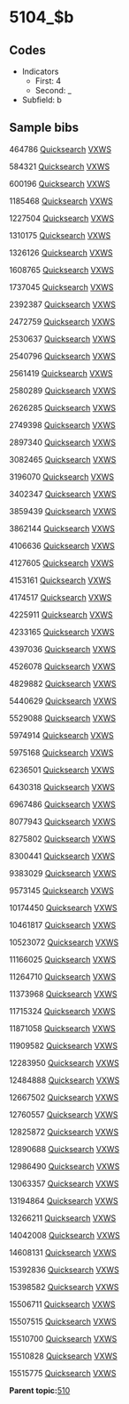 # 5104\_$b

## Codes

-   Indicators
    -   First: 4
    -   Second: \_
-   Subfield: b

## Sample bibs

464786 [Quicksearch](https://search.library.yale.edu/catalog/464786) [VXWS](http://prodorbis.library.yale.edu:7014/vxws/GetHoldingsService?bibId=464786)

584321 [Quicksearch](https://search.library.yale.edu/catalog/584321) [VXWS](http://prodorbis.library.yale.edu:7014/vxws/GetHoldingsService?bibId=584321)

600196 [Quicksearch](https://search.library.yale.edu/catalog/600196) [VXWS](http://prodorbis.library.yale.edu:7014/vxws/GetHoldingsService?bibId=600196)

1185468 [Quicksearch](https://search.library.yale.edu/catalog/1185468) [VXWS](http://prodorbis.library.yale.edu:7014/vxws/GetHoldingsService?bibId=1185468)

1227504 [Quicksearch](https://search.library.yale.edu/catalog/1227504) [VXWS](http://prodorbis.library.yale.edu:7014/vxws/GetHoldingsService?bibId=1227504)

1310175 [Quicksearch](https://search.library.yale.edu/catalog/1310175) [VXWS](http://prodorbis.library.yale.edu:7014/vxws/GetHoldingsService?bibId=1310175)

1326126 [Quicksearch](https://search.library.yale.edu/catalog/1326126) [VXWS](http://prodorbis.library.yale.edu:7014/vxws/GetHoldingsService?bibId=1326126)

1608765 [Quicksearch](https://search.library.yale.edu/catalog/1608765) [VXWS](http://prodorbis.library.yale.edu:7014/vxws/GetHoldingsService?bibId=1608765)

1737045 [Quicksearch](https://search.library.yale.edu/catalog/1737045) [VXWS](http://prodorbis.library.yale.edu:7014/vxws/GetHoldingsService?bibId=1737045)

2392387 [Quicksearch](https://search.library.yale.edu/catalog/2392387) [VXWS](http://prodorbis.library.yale.edu:7014/vxws/GetHoldingsService?bibId=2392387)

2472759 [Quicksearch](https://search.library.yale.edu/catalog/2472759) [VXWS](http://prodorbis.library.yale.edu:7014/vxws/GetHoldingsService?bibId=2472759)

2530637 [Quicksearch](https://search.library.yale.edu/catalog/2530637) [VXWS](http://prodorbis.library.yale.edu:7014/vxws/GetHoldingsService?bibId=2530637)

2540796 [Quicksearch](https://search.library.yale.edu/catalog/2540796) [VXWS](http://prodorbis.library.yale.edu:7014/vxws/GetHoldingsService?bibId=2540796)

2561419 [Quicksearch](https://search.library.yale.edu/catalog/2561419) [VXWS](http://prodorbis.library.yale.edu:7014/vxws/GetHoldingsService?bibId=2561419)

2580289 [Quicksearch](https://search.library.yale.edu/catalog/2580289) [VXWS](http://prodorbis.library.yale.edu:7014/vxws/GetHoldingsService?bibId=2580289)

2626285 [Quicksearch](https://search.library.yale.edu/catalog/2626285) [VXWS](http://prodorbis.library.yale.edu:7014/vxws/GetHoldingsService?bibId=2626285)

2749398 [Quicksearch](https://search.library.yale.edu/catalog/2749398) [VXWS](http://prodorbis.library.yale.edu:7014/vxws/GetHoldingsService?bibId=2749398)

2897340 [Quicksearch](https://search.library.yale.edu/catalog/2897340) [VXWS](http://prodorbis.library.yale.edu:7014/vxws/GetHoldingsService?bibId=2897340)

3082465 [Quicksearch](https://search.library.yale.edu/catalog/3082465) [VXWS](http://prodorbis.library.yale.edu:7014/vxws/GetHoldingsService?bibId=3082465)

3196070 [Quicksearch](https://search.library.yale.edu/catalog/3196070) [VXWS](http://prodorbis.library.yale.edu:7014/vxws/GetHoldingsService?bibId=3196070)

3402347 [Quicksearch](https://search.library.yale.edu/catalog/3402347) [VXWS](http://prodorbis.library.yale.edu:7014/vxws/GetHoldingsService?bibId=3402347)

3859439 [Quicksearch](https://search.library.yale.edu/catalog/3859439) [VXWS](http://prodorbis.library.yale.edu:7014/vxws/GetHoldingsService?bibId=3859439)

3862144 [Quicksearch](https://search.library.yale.edu/catalog/3862144) [VXWS](http://prodorbis.library.yale.edu:7014/vxws/GetHoldingsService?bibId=3862144)

4106636 [Quicksearch](https://search.library.yale.edu/catalog/4106636) [VXWS](http://prodorbis.library.yale.edu:7014/vxws/GetHoldingsService?bibId=4106636)

4127605 [Quicksearch](https://search.library.yale.edu/catalog/4127605) [VXWS](http://prodorbis.library.yale.edu:7014/vxws/GetHoldingsService?bibId=4127605)

4153161 [Quicksearch](https://search.library.yale.edu/catalog/4153161) [VXWS](http://prodorbis.library.yale.edu:7014/vxws/GetHoldingsService?bibId=4153161)

4174517 [Quicksearch](https://search.library.yale.edu/catalog/4174517) [VXWS](http://prodorbis.library.yale.edu:7014/vxws/GetHoldingsService?bibId=4174517)

4225911 [Quicksearch](https://search.library.yale.edu/catalog/4225911) [VXWS](http://prodorbis.library.yale.edu:7014/vxws/GetHoldingsService?bibId=4225911)

4233165 [Quicksearch](https://search.library.yale.edu/catalog/4233165) [VXWS](http://prodorbis.library.yale.edu:7014/vxws/GetHoldingsService?bibId=4233165)

4397036 [Quicksearch](https://search.library.yale.edu/catalog/4397036) [VXWS](http://prodorbis.library.yale.edu:7014/vxws/GetHoldingsService?bibId=4397036)

4526078 [Quicksearch](https://search.library.yale.edu/catalog/4526078) [VXWS](http://prodorbis.library.yale.edu:7014/vxws/GetHoldingsService?bibId=4526078)

4829882 [Quicksearch](https://search.library.yale.edu/catalog/4829882) [VXWS](http://prodorbis.library.yale.edu:7014/vxws/GetHoldingsService?bibId=4829882)

5440629 [Quicksearch](https://search.library.yale.edu/catalog/5440629) [VXWS](http://prodorbis.library.yale.edu:7014/vxws/GetHoldingsService?bibId=5440629)

5529088 [Quicksearch](https://search.library.yale.edu/catalog/5529088) [VXWS](http://prodorbis.library.yale.edu:7014/vxws/GetHoldingsService?bibId=5529088)

5974914 [Quicksearch](https://search.library.yale.edu/catalog/5974914) [VXWS](http://prodorbis.library.yale.edu:7014/vxws/GetHoldingsService?bibId=5974914)

5975168 [Quicksearch](https://search.library.yale.edu/catalog/5975168) [VXWS](http://prodorbis.library.yale.edu:7014/vxws/GetHoldingsService?bibId=5975168)

6236501 [Quicksearch](https://search.library.yale.edu/catalog/6236501) [VXWS](http://prodorbis.library.yale.edu:7014/vxws/GetHoldingsService?bibId=6236501)

6430318 [Quicksearch](https://search.library.yale.edu/catalog/6430318) [VXWS](http://prodorbis.library.yale.edu:7014/vxws/GetHoldingsService?bibId=6430318)

6967486 [Quicksearch](https://search.library.yale.edu/catalog/6967486) [VXWS](http://prodorbis.library.yale.edu:7014/vxws/GetHoldingsService?bibId=6967486)

8077943 [Quicksearch](https://search.library.yale.edu/catalog/8077943) [VXWS](http://prodorbis.library.yale.edu:7014/vxws/GetHoldingsService?bibId=8077943)

8275802 [Quicksearch](https://search.library.yale.edu/catalog/8275802) [VXWS](http://prodorbis.library.yale.edu:7014/vxws/GetHoldingsService?bibId=8275802)

8300441 [Quicksearch](https://search.library.yale.edu/catalog/8300441) [VXWS](http://prodorbis.library.yale.edu:7014/vxws/GetHoldingsService?bibId=8300441)

9383029 [Quicksearch](https://search.library.yale.edu/catalog/9383029) [VXWS](http://prodorbis.library.yale.edu:7014/vxws/GetHoldingsService?bibId=9383029)

9573145 [Quicksearch](https://search.library.yale.edu/catalog/9573145) [VXWS](http://prodorbis.library.yale.edu:7014/vxws/GetHoldingsService?bibId=9573145)

10174450 [Quicksearch](https://search.library.yale.edu/catalog/10174450) [VXWS](http://prodorbis.library.yale.edu:7014/vxws/GetHoldingsService?bibId=10174450)

10461817 [Quicksearch](https://search.library.yale.edu/catalog/10461817) [VXWS](http://prodorbis.library.yale.edu:7014/vxws/GetHoldingsService?bibId=10461817)

10523072 [Quicksearch](https://search.library.yale.edu/catalog/10523072) [VXWS](http://prodorbis.library.yale.edu:7014/vxws/GetHoldingsService?bibId=10523072)

11166025 [Quicksearch](https://search.library.yale.edu/catalog/11166025) [VXWS](http://prodorbis.library.yale.edu:7014/vxws/GetHoldingsService?bibId=11166025)

11264710 [Quicksearch](https://search.library.yale.edu/catalog/11264710) [VXWS](http://prodorbis.library.yale.edu:7014/vxws/GetHoldingsService?bibId=11264710)

11373968 [Quicksearch](https://search.library.yale.edu/catalog/11373968) [VXWS](http://prodorbis.library.yale.edu:7014/vxws/GetHoldingsService?bibId=11373968)

11715324 [Quicksearch](https://search.library.yale.edu/catalog/11715324) [VXWS](http://prodorbis.library.yale.edu:7014/vxws/GetHoldingsService?bibId=11715324)

11871058 [Quicksearch](https://search.library.yale.edu/catalog/11871058) [VXWS](http://prodorbis.library.yale.edu:7014/vxws/GetHoldingsService?bibId=11871058)

11909582 [Quicksearch](https://search.library.yale.edu/catalog/11909582) [VXWS](http://prodorbis.library.yale.edu:7014/vxws/GetHoldingsService?bibId=11909582)

12283950 [Quicksearch](https://search.library.yale.edu/catalog/12283950) [VXWS](http://prodorbis.library.yale.edu:7014/vxws/GetHoldingsService?bibId=12283950)

12484888 [Quicksearch](https://search.library.yale.edu/catalog/12484888) [VXWS](http://prodorbis.library.yale.edu:7014/vxws/GetHoldingsService?bibId=12484888)

12667502 [Quicksearch](https://search.library.yale.edu/catalog/12667502) [VXWS](http://prodorbis.library.yale.edu:7014/vxws/GetHoldingsService?bibId=12667502)

12760557 [Quicksearch](https://search.library.yale.edu/catalog/12760557) [VXWS](http://prodorbis.library.yale.edu:7014/vxws/GetHoldingsService?bibId=12760557)

12825872 [Quicksearch](https://search.library.yale.edu/catalog/12825872) [VXWS](http://prodorbis.library.yale.edu:7014/vxws/GetHoldingsService?bibId=12825872)

12890688 [Quicksearch](https://search.library.yale.edu/catalog/12890688) [VXWS](http://prodorbis.library.yale.edu:7014/vxws/GetHoldingsService?bibId=12890688)

12986490 [Quicksearch](https://search.library.yale.edu/catalog/12986490) [VXWS](http://prodorbis.library.yale.edu:7014/vxws/GetHoldingsService?bibId=12986490)

13063357 [Quicksearch](https://search.library.yale.edu/catalog/13063357) [VXWS](http://prodorbis.library.yale.edu:7014/vxws/GetHoldingsService?bibId=13063357)

13194864 [Quicksearch](https://search.library.yale.edu/catalog/13194864) [VXWS](http://prodorbis.library.yale.edu:7014/vxws/GetHoldingsService?bibId=13194864)

13266211 [Quicksearch](https://search.library.yale.edu/catalog/13266211) [VXWS](http://prodorbis.library.yale.edu:7014/vxws/GetHoldingsService?bibId=13266211)

14042008 [Quicksearch](https://search.library.yale.edu/catalog/14042008) [VXWS](http://prodorbis.library.yale.edu:7014/vxws/GetHoldingsService?bibId=14042008)

14608131 [Quicksearch](https://search.library.yale.edu/catalog/14608131) [VXWS](http://prodorbis.library.yale.edu:7014/vxws/GetHoldingsService?bibId=14608131)

15392836 [Quicksearch](https://search.library.yale.edu/catalog/15392836) [VXWS](http://prodorbis.library.yale.edu:7014/vxws/GetHoldingsService?bibId=15392836)

15398582 [Quicksearch](https://search.library.yale.edu/catalog/15398582) [VXWS](http://prodorbis.library.yale.edu:7014/vxws/GetHoldingsService?bibId=15398582)

15506711 [Quicksearch](https://search.library.yale.edu/catalog/15506711) [VXWS](http://prodorbis.library.yale.edu:7014/vxws/GetHoldingsService?bibId=15506711)

15507515 [Quicksearch](https://search.library.yale.edu/catalog/15507515) [VXWS](http://prodorbis.library.yale.edu:7014/vxws/GetHoldingsService?bibId=15507515)

15510700 [Quicksearch](https://search.library.yale.edu/catalog/15510700) [VXWS](http://prodorbis.library.yale.edu:7014/vxws/GetHoldingsService?bibId=15510700)

15510828 [Quicksearch](https://search.library.yale.edu/catalog/15510828) [VXWS](http://prodorbis.library.yale.edu:7014/vxws/GetHoldingsService?bibId=15510828)

15515775 [Quicksearch](https://search.library.yale.edu/catalog/15515775) [VXWS](http://prodorbis.library.yale.edu:7014/vxws/GetHoldingsService?bibId=15515775)

**Parent topic:**[510](../../tags/510/510.md)

